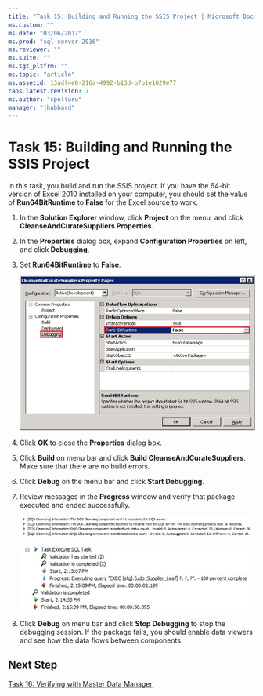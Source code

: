 ```yaml
---
title: "Task 15: Building and Running the SSIS Project | Microsoft Docs"
ms.custom: ""
ms.date: "03/06/2017"
ms.prod: "sql-server-2016"
ms.reviewer: ""
ms.suite: ""
ms.tgt_pltfrm: ""
ms.topic: "article"
ms.assetid: 13adf4e0-216a-4992-b13d-b7b1e1629e77
caps.latest.revision: 7
ms.author: "spelluru"
manager: "jhubbard"
---
```

# Task 15: Building and Running the SSIS Project
In this task, you build and run the SSIS project. If you have the 64-bit version of Excel 2010 installed on your computer, you should set the value of **Run64BitRuntime** to **False** for the Excel source to work.  
  
1.  In the **Solution Explorer** window, click **Project** on the menu, and click **CleanseAndCurateSuppliers Properties**.  
  
2.  In the **Properties** dialog box, expand **Configuration Properties** on left, and click **Debugging**.  
  
3.  Set **Run64BitRuntime** to **False**.  
  
    ![CleanseAndCurateSuppliers Project Properties](../a9notintoc/media/et-buildingandrunningthessisproject-01.jpg "CleanseAndCurateSuppliers Project Properties")  
  
4.  Click **OK** to close the **Properties** dialog box.  
  
5.  Click **Build** on menu bar and click **Build CleanseAndCurateSuppliers**. Make sure that there are no build errors.  
  
6.  Click **Debug** on the menu bar and click **Start Debugging**.  
  
7.  Review messages in the **Progress** window and verify that package executed and ended successfully.  
  
    ![Results from Progress Window](../a9notintoc/media/et-buildingandrunningthessisproject-02.jpg "Results from Progress Window")  
  
    ![Final Status from Progress Window](../a9notintoc/media/et-buildingandrunningthessisproject-03.jpg "Final Status from Progress Window")  
  
8.  Click **Debug** on menu bar and click **Stop Debugging** to stop the debugging session. If the package fails, you should enable data viewers and see how the data flows between components.  
  
## Next Step  
[Task 16: Verifying with Master Data Manager](../a9notintoc/task-16-verifying-with-master-data-manager.md)  
  
